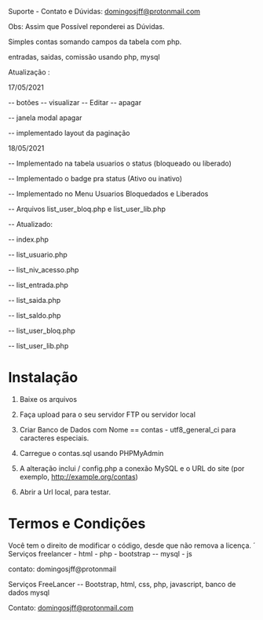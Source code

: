 
Suporte - Contato e Dúvidas: domingosjff@protonmail.com

Obs: Assim que Possível reponderei as Dúvidas.


Simples contas somando campos da tabela com php.

entradas, saidas, comissão usando php, mysql

Atualização :

17/05/2021

-- botões -- visualizar -- Editar -- apagar

-- janela modal apagar

-- implementado layout da paginação

18/05/2021

-- Implementado na tabela usuarios o status (bloqueado ou liberado)

-- Implementado o badge pra status (Ativo ou inativo)

-- Implementado no Menu Usuarios Bloquedados e Liberados

-- Arquivos list_user_bloq.php e list_user_lib.php

-- Atualizado:

   -- index.php
   
   -- list_usuario.php
   
   -- list_niv_acesso.php
   
   -- list_entrada.php
   
   -- list_saida.php
   
   -- list_saldo.php
   
   -- list_user_bloq.php
   
   -- list_user_lib.php


# Instalação

1. Baixe os arquivos

2. Faça upload para o seu servidor FTP ou servidor local

3. Criar Banco de Dados com Nome == contas - utf8_general_ci para caracteres especiais.

4. Carregue  o contas.sql usando PHPMyAdmin

5. A alteração inclui / config.php a conexão MySQL e o URL do site (por exemplo, http://example.org/contas)

6. Abrir a Url local, para testar.


# Termos e Condições

Você tem o direito de modificar o código, desde que não remova a licença.
´
Serviços freelancer - html - php - bootstrap -- mysql - js

contato: domingosjff@protonmail


Serviços FreeLancer -- Bootstrap, html, css, php, javascript, banco de dados mysql

Contato: domingosjff@protonmail.com
